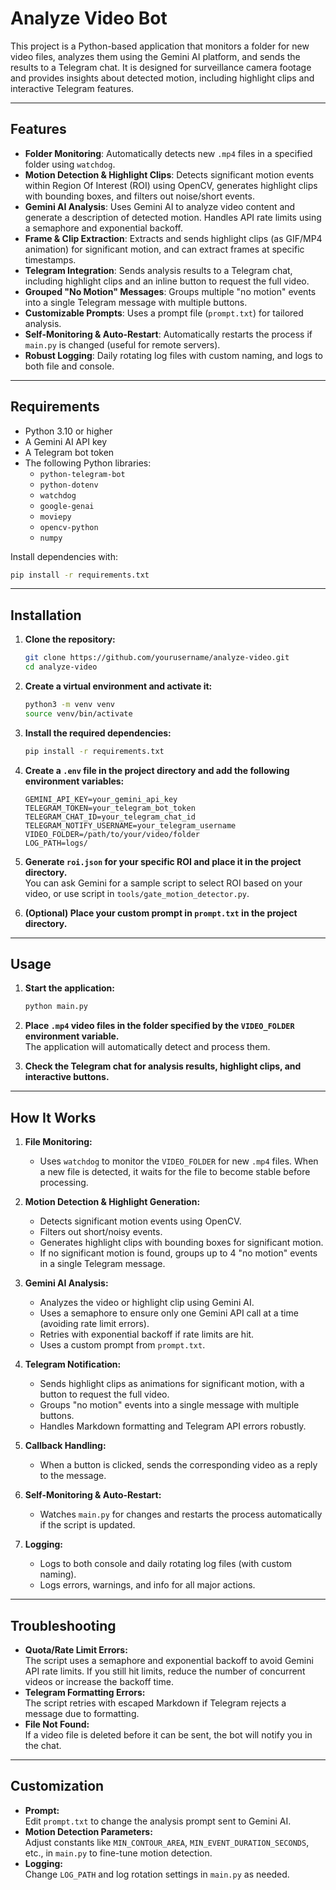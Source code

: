 # Analyze Video Bot

This project is a Python-based application that monitors a folder for new video files, analyzes them using the Gemini AI platform, and sends the results to a Telegram chat. It is designed for surveillance camera footage and provides insights about detected motion, including highlight clips and interactive Telegram features.

---

## Features

- **Folder Monitoring**: Automatically detects new `.mp4` files in a specified folder using `watchdog`.
- **Motion Detection & Highlight Clips**: Detects significant motion events within Region Of Interest (ROI) using OpenCV, generates highlight clips with bounding boxes, and filters out noise/short events.
- **Gemini AI Analysis**: Uses Gemini AI to analyze video content and generate a description of detected motion. Handles API rate limits using a semaphore and exponential backoff.
- **Frame & Clip Extraction**: Extracts and sends highlight clips (as GIF/MP4 animation) for significant motion, and can extract frames at specific timestamps.
- **Telegram Integration**: Sends analysis results to a Telegram chat, including highlight clips and an inline button to request the full video.
- **Grouped "No Motion" Messages**: Groups multiple "no motion" events into a single Telegram message with multiple buttons.
- **Customizable Prompts**: Uses a prompt file (`prompt.txt`) for tailored analysis.
- **Self-Monitoring & Auto-Restart**: Automatically restarts the process if `main.py` is changed (useful for remote servers).
- **Robust Logging**: Daily rotating log files with custom naming, and logs to both file and console.

---

## Requirements

- Python 3.10 or higher
- A Gemini AI API key
- A Telegram bot token
- The following Python libraries:
  - `python-telegram-bot`
  - `python-dotenv`
  - `watchdog`
  - `google-genai`
  - `moviepy`
  - `opencv-python`
  - `numpy`

Install dependencies with:
```bash
pip install -r requirements.txt
```

---

## Installation

1. **Clone the repository:**
   ```bash
   git clone https://github.com/yourusername/analyze-video.git
   cd analyze-video
   ```

2. **Create a virtual environment and activate it:**
   ```bash
   python3 -m venv venv
   source venv/bin/activate
   ```

3. **Install the required dependencies:**
   ```bash
   pip install -r requirements.txt
   ```

4. **Create a `.env` file in the project directory and add the following environment variables:**
   ```env
   GEMINI_API_KEY=your_gemini_api_key
   TELEGRAM_TOKEN=your_telegram_bot_token
   TELEGRAM_CHAT_ID=your_telegram_chat_id
   TELEGRAM_NOTIFY_USERNAME=your_telegram_username
   VIDEO_FOLDER=/path/to/your/video/folder
   LOG_PATH=logs/
   ```

5. **Generate `roi.json` for your specific ROI and place it in the project directory.**  
   You can ask Gemini for a sample script to select ROI based on your video, or use script in `tools/gate_motion_detector.py`.

6. **(Optional) Place your custom prompt in `prompt.txt` in the project directory.**

---

## Usage

1. **Start the application:**
   ```bash
   python main.py
   ```

2. **Place `.mp4` video files in the folder specified by the `VIDEO_FOLDER` environment variable.**  
   The application will automatically detect and process them.

3. **Check the Telegram chat for analysis results, highlight clips, and interactive buttons.**

---

## How It Works

1. **File Monitoring:**  
   - Uses `watchdog` to monitor the `VIDEO_FOLDER` for new `.mp4` files. When a new file is detected, it waits for the file to become stable before processing.

2. **Motion Detection & Highlight Generation:**  
   - Detects significant motion events using OpenCV.
   - Filters out short/noisy events.
   - Generates highlight clips with bounding boxes for significant motion.
   - If no significant motion is found, groups up to 4 "no motion" events in a single Telegram message.

3. **Gemini AI Analysis:**  
   - Analyzes the video or highlight clip using Gemini AI.
   - Uses a semaphore to ensure only one Gemini API call at a time (avoiding rate limit errors).
   - Retries with exponential backoff if rate limits are hit.
   - Uses a custom prompt from `prompt.txt`.

4. **Telegram Notification:**  
   - Sends highlight clips as animations for significant motion, with a button to request the full video.
   - Groups "no motion" events into a single message with multiple buttons.
   - Handles Markdown formatting and Telegram API errors robustly.

5. **Callback Handling:**  
   - When a button is clicked, sends the corresponding video as a reply to the message.

6. **Self-Monitoring & Auto-Restart:**  
   - Watches `main.py` for changes and restarts the process automatically if the script is updated.

7. **Logging:**  
   - Logs to both console and daily rotating log files (with custom naming).
   - Logs errors, warnings, and info for all major actions.

---

## Troubleshooting

- **Quota/Rate Limit Errors:**  
  The script uses a semaphore and exponential backoff to avoid Gemini API rate limits. If you still hit limits, reduce the number of concurrent videos or increase the backoff time.
- **Telegram Formatting Errors:**  
  The script retries with escaped Markdown if Telegram rejects a message due to formatting.
- **File Not Found:**  
  If a video file is deleted before it can be sent, the bot will notify you in the chat.

---

## Customization

- **Prompt:**  
  Edit `prompt.txt` to change the analysis prompt sent to Gemini AI.
- **Motion Detection Parameters:**  
  Adjust constants like `MIN_CONTOUR_AREA`, `MIN_EVENT_DURATION_SECONDS`, etc., in `main.py` to fine-tune motion detection.
- **Logging:**  
  Change `LOG_PATH` and log rotation settings in `main.py` as needed.
